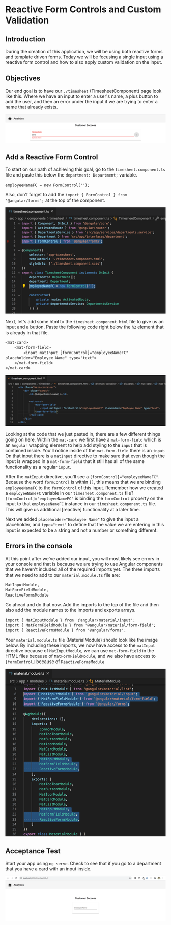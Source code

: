 # Reactive Form Controls and Custom Validation

## Introduction
During the creation of this application, we will be using both reactive forms and template driven forms. Today we will be focusing a single input using a reactive form control and how to also apply custom validation on the input.

## Objectives

Our end goal is to have our `./timesheet` (TimesheetComponent) page look like this. Where we have an input to enter a user's name, a plus button to add the user, and then an error under the input if we are trying to enter a name that already exists.

![](img/error_example.png)

## Add a Reactive Form Control

To start on our path of achieving this goal, go to the `timesheet.component.ts` file and paste this below the `department: Department;` variable.

`employeeNameFC = new FormControl('');`

Also, don't forget to add the `import { FormControl } from '@angular/forms';` at the top of the component.

![](img/form_control_import.png)

Next, let's add some html to the `timesheet.component.html` file to give us an input and a button. Paste the following code right below the `h2` element that is already in that file.

```
<mat-card>
    <mat-form-field>
        <input matInput [formControl]="employeeNameFC" placeholder="Employee Name" type="text">
    </mat-form-field>
</mat-card>
```

![](img/input_html.png)

Looking at the code that we just pasted in, there are a few different things going on here. Within the `mat-card` we first have a `mat-form-field` which is an `Angular` wrapping element to help add styling to the `input` that is contained inside. You'll notice inside of the `mat-form-field` there is an `input`. On that input there is a `matInput` directive to make sure that even though the input is wrapped in a `mat-form-field` that it still has all of the same functionality as a regular `input`.

After the `matInput` directive, you'll see a `[formControl]="employeeNameFC"`. Because the word `formControl` is within `[]`, this means that we are binding `employeeNameFC` to the `formControl` of this input. Remember how we created a `employeeNameFC` variable in our `timesheet.component.ts` file? `[formControl]="employeeNameFC"` is binding the `formControl` property on the input to that `employeeNameFC` instance in our `timesheet.component.ts` file. This will give us additional [reactive] functionality at a later time.

Next we added `placeholder="Employee Name"` to give the input a placeholder, and `type="text"` to define that the value we are entering in this input is expected to be a string and not a number or something different.

## Errors in the console

At this point after we've added our input, you will most likely see errors in your console and that is because we are trying to use Angular components that we haven't included all of the required imports yet. The three imports that we need to add to our `material.module.ts` file are:

```
MatInputModule,
MatFormFieldModule,
ReactiveFormsModule
```

Go ahead and do that now. Add the imports to the top of the file and then also add the module names to the imports and exports arrays.

```
import { MatInputModule } from '@angular/material/input';
import { MatFormFieldModule } from '@angular/material/form-field';
import { ReactiveFormsModule } from '@angular/forms';
```

Your `material.module.ts` file (MaterialModule) should look like the image below. By including these imports, we now have access to the `matInput` directive because of `MatInputModule`, we can use `mat-form-field` in the HTML files because of `MatFormFieldModule`, and we also have access to `[formControl]` because of `ReactiveFormsModule`

![](img/input_imports.png)

## Acceptance Test

Start your app using `ng serve`. Check to see that if you go to a department that you have a card with an input inside.

![](img/single_input.png)

